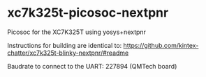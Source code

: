 # xc7k325t-picosoc-nextpnr
Picosoc for the XC7K325T using yosys+nextpnr

Instructions for building are identical to:
https://github.com/kintex-chatter/xc7k325t-blinky-nextpnr/#readme

Baudrate to connect to the UART: 227894 (QMTech board)
